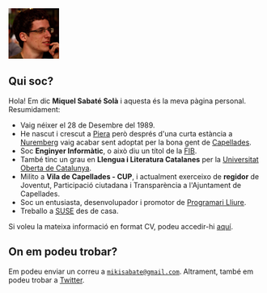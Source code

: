<img src="/images/me.jpeg" alt="Miquel's picture" id="image-profile" title="It's-a Me, Miquel!" width="100" height="100">

## Qui soc?

Hola! Em dic **Miquel Sabaté Solà** i aquesta és la meva pàgina personal.
Resumidament:

- Vaig néixer el 28 de Desembre del 1989.
- He nascut i crescut a [Piera](https://ca.wikipedia.org/wiki/Piera) però
  després d'una curta estància a
  [Nuremberg](https://ca.wikipedia.org/wiki/Nuremberg) vaig acabar sent adoptat
  per la bona gent de [Capellades](https://ca.wikipedia.org/wiki/Capellades).
- Soc **Enginyer Informàtic**, o això diu un títol de la [FIB](http://www.fib.upc.edu).
- També tinc un grau en **Llengua i Literatura Catalanes** per la [Universitat Oberta de
  Catalunya](http://www.uoc.edu/portal/ca/index.html).
- Milito a **Vila de Capellades - CUP**, i actualment exerceixo de **regidor**
  de Joventut, Participació ciutadana i Transparència a l'Ajuntament de
  Capellades.
- Soc un entusiasta, desenvolupador i promotor de [Programari
  Lliure](https://ca.wikipedia.org/wiki/Programari_lliure).
- Treballo a [SUSE](https://www.suse.com/) des de casa.

Si voleu la mateixa informació en format CV, podeu accedir-hi [aquí](/about/cv.html).

## On em podeu trobar?

<p>
Em podeu enviar un correu a
<a href="mailto:mikisabate@gmail.com" title="Enviar correu">
  <code>mikisabate@gmail.com</code></a>.
Altrament, també em podeu trobar a <a href="https://twitter.com/miquelssola"
title="@miquelssola">Twitter</a>.
</p>
